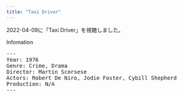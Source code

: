 ```yaml
---
title: "Taxi Driver"
---
```

2022-04-09に「Taxi Driver」を視聴しました。

Infomation
<pre>
---
Year: 1976
Genre: Crime, Drama
Director: Martin Scorsese
Actors: Robert De Niro, Jodie Foster, Cybill Shepherd
Production: N/A
---
</pre>